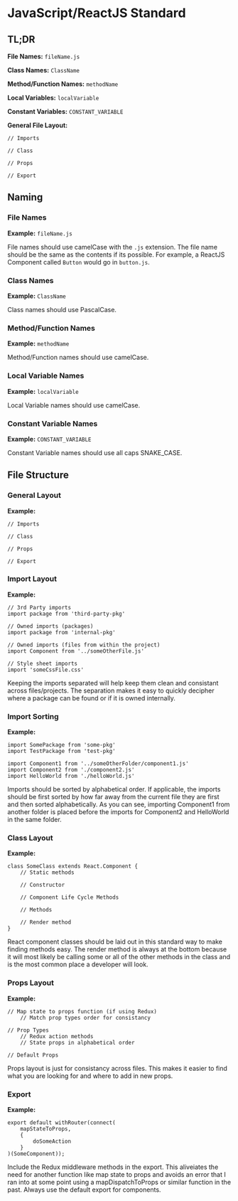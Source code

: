 # JavaScript/ReactJS Standard
## TL;DR
**File Names:** `fileName.js`

**Class Names:** `ClassName`

**Method/Function Names:** `methodName`

**Local Variables:** `localVariable`

**Constant Variables:** `CONSTANT_VARIABLE`

**General File Layout:**
```
// Imports

// Class

// Props

// Export
```

## Naming
### File Names
**Example:** `fileName.js`

File names should use camelCase with the `.js` extension. The file name should be the same as the contents if its possible. For example, a ReactJS Component called `Button` would go in `button.js`.

### Class Names
**Example:** `ClassName`

Class names should use PascalCase.

### Method/Function Names
**Example:** `methodName`

Method/Function names should use camelCase.

### Local Variable Names
**Example:** `localVariable`

Local Variable names should use camelCase.

### Constant Variable Names
**Example:** `CONSTANT_VARIABLE`

Constant Variable names should use all caps SNAKE_CASE.

## File Structure
### General Layout
**Example:**
```
// Imports

// Class

// Props

// Export
```

### Import Layout
**Example:**
```
// 3rd Party imports
import package from 'third-party-pkg'

// Owned imports (packages)
import package from 'internal-pkg'

// Owned imports (files from within the project)
import Component from '../someOtherFile.js'

// Style sheet imports
import 'someCssFile.css'
```
Keeping the imports separated will help keep them clean and consistant across files/projects. The separation makes it easy to quickly decipher where a package can be found or if it is owned internally.

### Import Sorting
**Example:**
```
import SomePackage from 'some-pkg'
import TestPackage from 'test-pkg'

import Component1 from '../someOtherFolder/component1.js'
import Component2 from './component2.js'
import HelloWorld from './helloWorld.js'
```
Imports should be sorted by alphabetical order. If applicable, the imports should be first sorted by how far away from the current file they are first and then sorted alphabetically. As you can see, importing Component1 from another folder is placed before the imports for Component2 and HelloWorld in the same folder.

### Class Layout
**Example:**
```
class SomeClass extends React.Component {
	// Static methods
	
	// Constructor
	
	// Component Life Cycle Methods
	
	// Methods
	
	// Render method
}
```
React component classes should be laid out in this standard way to make finding methods easy. The render method is always at the bottom because it will most likely be calling some or all of the other methods in the class and is the most common place a developer will look.

### Props Layout
**Example:**
```
// Map state to props function (if using Redux)
	// Match prop types order for consistancy

// Prop Types
	// Redux action methods
	// State props in alphabetical order

// Default Props
```
Props layout is just for consistancy across files. This makes it easier to find what you are looking for and where to add in new props.

### Export
**Example:**
```
export default withRouter(connect(
    mapStateToProps,
    {
        doSomeAction
    }
)(SomeComponent));
```
Include the Redux middleware methods in the export. This aliveiates the need for another function like map state to props and avoids an error that I ran into at some point using a mapDispatchToProps or similar function in the past. Always use the default export for components.
